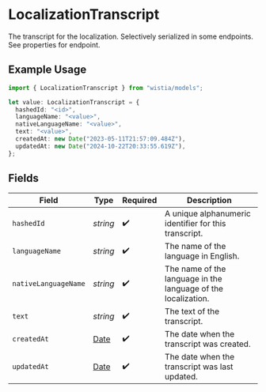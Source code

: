 # LocalizationTranscript

The transcript for the localization. Selectively serialized in some endpoints. See properties for endpoint.

## Example Usage

```typescript
import { LocalizationTranscript } from "wistia/models";

let value: LocalizationTranscript = {
  hashedId: "<id>",
  languageName: "<value>",
  nativeLanguageName: "<value>",
  text: "<value>",
  createdAt: new Date("2023-05-11T21:57:09.484Z"),
  updatedAt: new Date("2024-10-22T20:33:55.619Z"),
};
```

## Fields

| Field                                                                                         | Type                                                                                          | Required                                                                                      | Description                                                                                   |
| --------------------------------------------------------------------------------------------- | --------------------------------------------------------------------------------------------- | --------------------------------------------------------------------------------------------- | --------------------------------------------------------------------------------------------- |
| `hashedId`                                                                                    | *string*                                                                                      | :heavy_check_mark:                                                                            | A unique alphanumeric identifier for this transcript.                                         |
| `languageName`                                                                                | *string*                                                                                      | :heavy_check_mark:                                                                            | The name of the language in English.                                                          |
| `nativeLanguageName`                                                                          | *string*                                                                                      | :heavy_check_mark:                                                                            | The name of the language in the language of the localization.                                 |
| `text`                                                                                        | *string*                                                                                      | :heavy_check_mark:                                                                            | The text of the transcript.                                                                   |
| `createdAt`                                                                                   | [Date](https://developer.mozilla.org/en-US/docs/Web/JavaScript/Reference/Global_Objects/Date) | :heavy_check_mark:                                                                            | The date when the transcript was created.                                                     |
| `updatedAt`                                                                                   | [Date](https://developer.mozilla.org/en-US/docs/Web/JavaScript/Reference/Global_Objects/Date) | :heavy_check_mark:                                                                            | The date when the transcript was last updated.                                                |
